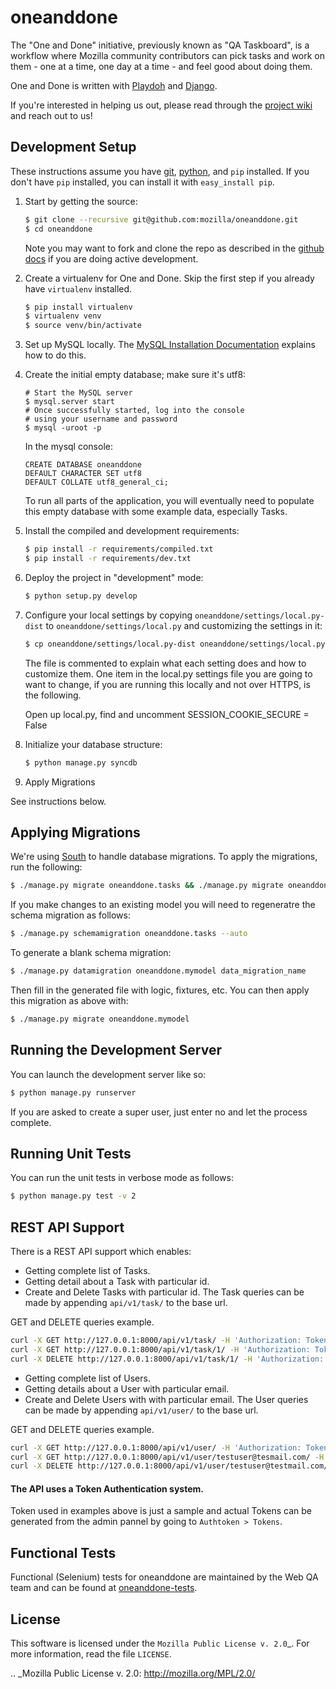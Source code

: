 oneanddone
==========

The "One and Done" initiative, previously known as "QA Taskboard", is a workflow
where Mozilla community contributors can pick tasks and work on them - one at a
time, one day at a time - and feel good about doing them.

One and Done is written with [Playdoh][playdoh] and [Django][django].

If you're interested in helping us out, please read through the
[project wiki][wiki] and reach out to us!

[django]: http://www.djangoproject.com/
[playdoh]: https://github.com/mozilla/playdoh
[wiki]: https://wiki.mozilla.org/QA/OneandDone


Development Setup
-----------------
These instructions assume you have [git][], [python][], and `pip` installed. If
you don't have `pip` installed, you can install it with `easy_install pip`.


1. Start by getting the source:

   ```sh
   $ git clone --recursive git@github.com:mozilla/oneanddone.git
   $ cd oneanddone
   ```
   Note you may want to fork and clone the repo as described in the
   [github docs][git-clone] if you are doing active development.

2. Create a virtualenv for One and Done. Skip the first step if you already have
   `virtualenv` installed.

   ```sh
   $ pip install virtualenv
   $ virtualenv venv
   $ source venv/bin/activate
   ```

3. Set up MySQL locally. The [MySQL Installation Documentation][mysql] explains how to do this.
   

4. Create the initial empty database; make sure it's utf8:
   ``` 
   # Start the MySQL server
   $ mysql.server start
   # Once successfully started, log into the console
   # using your username and password
   $ mysql -uroot -p
   ```
   In the mysql console:
   ```mysql
   CREATE DATABASE oneanddone 
   DEFAULT CHARACTER SET utf8 
   DEFAULT COLLATE utf8_general_ci;
   ```
   To run all parts of the application, you will eventually need to populate this empty database with some example data, especially Tasks.

5. Install the compiled and development requirements:

   ```sh
   $ pip install -r requirements/compiled.txt
   $ pip install -r requirements/dev.txt
   ```

6. Deploy the project in "development" mode:

   ```sh
   $ python setup.py develop
   ```


7. Configure your local settings by copying `oneanddone/settings/local.py-dist` to
   `oneanddone/settings/local.py` and customizing the settings in it:

   ```sh
   $ cp oneanddone/settings/local.py-dist oneanddone/settings/local.py
   ```

   The file is commented to explain what each setting does and how to customize
   them. One item in the local.py settings file you are going to want to change, if
   you are running this locally and not over HTTPS, is the following.

   Open up local.py, find and uncomment SESSION_COOKIE_SECURE = False


8. Initialize your database structure:

   ```sh
   $ python manage.py syncdb
   ```

9. Apply Migrations

See instructions below.


Applying Migrations
-------------------

We're using [South][south] to handle database migrations. To apply the migrations,
run the following:

   ```sh
   $ ./manage.py migrate oneanddone.tasks && ./manage.py migrate oneanddone.users
   ```

If you make changes to an existing model you will need to regeneratre the schema migration as follows:

   ```sh
   $ ./manage.py schemamigration oneanddone.tasks --auto
   ```

To generate a blank schema migration:

   ```sh
   $ ./manage.py datamigration oneanddone.mymodel data_migration_name
   ```

Then fill in the generated file with logic, fixtures, etc. You can then apply this migration as above with:

   ```sh
   $ ./manage.py migrate oneanddone.mymodel
   ```


[git]: http://git-scm.com/
[git-clone]: https://help.github.com/articles/fork-a-repo
[python]: http://www.python.org/
[mysql]: http://dev.mysql.com/doc/refman/5.6/en/installing.html
[south]: http://south.aeracode.org/


Running the Development Server
------------------------------
You can launch the development server like so:

```sh
$ python manage.py runserver
```

If you are asked to create a super user, just enter no and let the process complete.

Running Unit Tests
------------------
You can run the unit tests in verbose mode as follows:

```sh
$ python manage.py test -v 2
```

REST API Support
----------------
There is a REST API support which enables:

* Getting complete list of Tasks.
* Getting detail about a Task with particular id.
* Create and Delete Tasks with particular id.
The Task queries can be made by appending `api/v1/task/` to the base url.

GET and DELETE queries example.
```sh
curl -X GET http://127.0.0.1:8000/api/v1/task/ -H 'Authorization: Token d81e33c57b2d9471f4d6849bab3cb233b3b30468'
curl -X GET http://127.0.0.1:8000/api/v1/task/1/ -H 'Authorization: Token d81e33c57b2d9471f4d6849bab3cb233b3b30468'
curl -X DELETE http://127.0.0.1:8000/api/v1/task/1/ -H 'Authorization: Token d81e33c57b2d9471f4d6849bab3cb233b3b30468'
```

* Getting complete list of Users.
* Getting details about a User with particular email.
* Create and Delete Users with with particular email.
The User queries can be made by appending `api/v1/user/` to the base url.

GET and DELETE queries example.
```sh
curl -X GET http://127.0.0.1:8000/api/v1/user/ -H 'Authorization: Token d81e33c57b2d9471f4d6849bab3cb233b3b30468'
curl -X GET http://127.0.0.1:8000/api/v1/user/testuser@tesmail.com/ -H 'Authorization: Token d81e33c57b2d9471f4d6849bab3cb233b3b30468'
curl -X DELETE http://127.0.0.1:8000/api/v1/user/testuser@testmail.com/ -H 'Authorization: Token d81e33c57b2d9471f4d6849bab3cb233b3b30468'
```

#### The API uses a Token Authentication system.

Token used in examples above is just a sample and actual Tokens can be generated from the admin pannel by going to `Authtoken > Tokens`.


Functional Tests
-----------------
Functional (Selenium) tests for oneanddone are maintained by the Web QA team and can be found at [oneanddone-tests].

[oneanddone-tests]: https://github.com/mozilla/oneanddone-tests


License
-------
This software is licensed under the `Mozilla Public License v. 2.0`_. For more
information, read the file ``LICENSE``.

.. _Mozilla Public License v. 2.0: http://mozilla.org/MPL/2.0/

